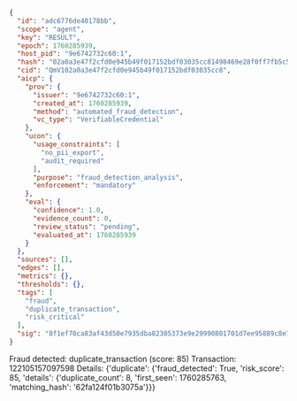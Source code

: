 ```json
{
  "id": "adc6776de40178bb",
  "scope": "agent",
  "key": "RESULT",
  "epoch": 1760285939,
  "host_pid": "9e6742732c60:1",
  "hash": "02a0a3e47f2cfd0e945b49f017152bdf03035cc81498469e28f0ff7fb5c52f99",
  "cid": "QmV102a0a3e47f2cfd0e945b49f017152bdf03035cc8",
  "aicp": {
    "prov": {
      "issuer": "9e6742732c60:1",
      "created_at": 1760285939,
      "method": "automated_fraud_detection",
      "vc_type": "VerifiableCredential"
    },
    "ucon": {
      "usage_constraints": [
        "no_pii_export",
        "audit_required"
      ],
      "purpose": "fraud_detection_analysis",
      "enforcement": "mandatory"
    },
    "eval": {
      "confidence": 1.0,
      "evidence_count": 0,
      "review_status": "pending",
      "evaluated_at": 1760285939
    }
  },
  "sources": [],
  "edges": [],
  "metrics": {},
  "thresholds": {},
  "tags": [
    "fraud",
    "duplicate_transaction",
    "risk_critical"
  ],
  "sig": "8f1ef70ca83af43d50e7935dba82305373e9e29990801701d7ee95889c8e73b4"
}
```

Fraud detected: duplicate_transaction (score: 85)
Transaction: 122105157097598
Details: {'duplicate': {'fraud_detected': True, 'risk_score': 85, 'details': {'duplicate_count': 8, 'first_seen': 1760285763, 'matching_hash': '62fa124f01b3075a'}}}